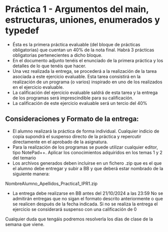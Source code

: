 # Práctica 1 - Argumentos del main, estructuras, uniones, enumerados y typedef

- Ésta es la primera práctica evaluable (del bloque de prácticas obligatorias) que cuentan un 40% de la nota final. 
Habrá 3 prácticas obligatorias pertenecientes a dicho bloque. 
- En el documento adjunto tenéis el enunciado de la primera práctica y los detalles de lo que tenéis que hacer. 
- Una vez realizada la entrega, se procederá a la realización de la tarea asociada a este ejercicio evaluable. Esta tarea consistirá en la realización de un programa (o varios) inspirado en uno de los realizados en el ejercicio evaluable.
- La calificación del ejercicio evaluable saldrá de esta tarea y la entrega de los programas será imprescindible para su calificación.
- La calificación de este ejercicio evaluable será un tercio del 40%

## Consideraciones y Formato de la entrega: 

- El alumno realizará la práctica de forma individual. Cualquier indicio de copia supondrá el suspenso directo de la práctica y repercutir directamente en el aprobado de la asignatura.
- Para la realización de los programas se puede utilizar cualquier editor, tipo NotePad++. Aplicar los conocimientos adquiridos en los temas 1 y 2 del temario
- Los archivos generados deben incluirse en un fichero .zip que es el que el alumno debe entregar y subir a BB y que deberá estar nombrado de la siguiente manera:

NombreAlumno_Apellidos_Practica1_IPR1.zip

- La entrega debe realizarse en BB antes del 21/10/2024 a las 23:59 No se admitirán entregas que no sigan el formato descrito anteriormente o que se realicen después de la fecha indicada. Si no se realiza la entrega el ejercicio se considerará suspenso con una calificación de 0
 
Cualquier duda que tengáis podremos resolverla los días de clase de la semana que viene.